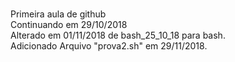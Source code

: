<BR>Primeira aula de github
<BR>Continuando em 29/10/2018
 <BR>Alterado em 01/11/2018 de bash_25_10_18 para bash.
    <BR>Adicionado Arquivo "prova2.sh" em 29/11/2018.
  
